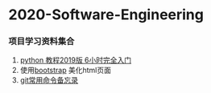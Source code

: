 # 2020-Software-Engineering
### 项目学习资料集合

1. [python 教程2019版 6小时完全入门](https://www.bilibili.com/video/av75855831?from=search&seid=2452323901678866958)
2.  使用[bootstrap]( https://getbootstrap.com/docs/4.4/getting-started/introduction/ ) 美化html页面
3.  [git常用命令备忘录](https://git.io/Jv6uY)